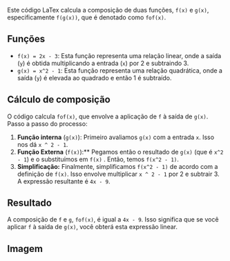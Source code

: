Este código LaTex calcula a composição de duas funções, `f(x)` e `g(x)`, especificamente `f(g(x))`, que é denotado como `fof(x)`.

## **Funções**

* `f(x) = 2x - 3`: Esta função representa uma relação linear, onde a saída (`y`) é obtida multiplicando a entrada (`x`) por 2 e subtraindo 3.
* `g(x) = x^2 - 1`: Esta função representa uma relação quadrática, onde a saída (`y`) é elevada ao quadrado e então 1 é subtraído.

## **Cálculo de composição**

O código calcula `fof(x)`, que envolve a aplicação de `f` à saída de `g(x)`. Passo a passo do processo:

1. **Função interna** (`g(x)`): Primeiro avaliamos `g(x)` com a entrada `x`. Isso nos dá `x ^ 2 - 1`.
2. **Função Externa** (`f(x)`):** Pegamos então o resultado de `g(x)` (que é `x^2 - 1`) e o substituímos em `f(x)` . Então, temos `f(x^2 - 1)`.
3. **Simplificação:** Finalmente, simplificamos `f(x^2 - 1)` de acordo com a definição de `f(x)`. Isso envolve multiplicar `x ^ 2 - 1` por 2 e subtrair 3. A expressão resultante é `4x - 9`.

## **Resultado**

A composição de `f` e `g`, `fof(x)`, é igual a `4x - 9`. Isso significa que se você aplicar `f` à saída de `g(x)`, você obterá esta expressão linear.

## **Imagem**


